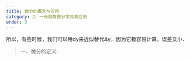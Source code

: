 ```yaml
---
title: 微分的概念与应用
category: 2、一元函数微分学及其应用
order: 3
---
```


所以，有些时候，我们可以用dy来近似替代Δy，因为它极容易计算，误差又小．

> 一、微分的定义:

